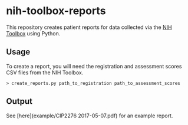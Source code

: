 # nih-toolbox-reports
This repository creates patient reports for data collected via the [NIH Toolbox](http://www.healthmeasures.net/explore-measurement-systems/nih-toolbox) using Python.

## Usage
To create a report, you will need the registration and assessment scores CSV files from the NIH Toolbox. 

```shell
> create_reports.py path_to_registration path_to_assessment_scores
```
## Output
See [here](example/CIP2276 2017-05-07.pdf) for an example report. 
